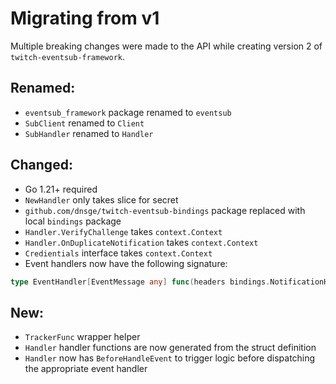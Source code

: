 # Migrating from v1

Multiple breaking changes were made to the API while creating version 2 of `twitch-eventsub-framework`.

## Renamed:
- `eventsub_framework` package renamed to `eventsub`
- `SubClient` renamed to `Client`
- `SubHandler` renamed to `Handler`

## Changed:
- Go 1.21+ required
- `NewHandler` only takes slice for secret
- `github.com/dnsge/twitch-eventsub-bindings` package replaced with local `bindings` package
- `Handler.VerifyChallenge` takes `context.Context`
- `Handler.OnDuplicateNotification` takes `context.Context`
- `Credientials` interface takes `context.Context`
- Event handlers now have the following signature: 
```go
type EventHandler[EventMessage any] func(headers bindings.NotificationHeaders, sub bindings.Subscription, event EventMessage)
```

## New:
- `TrackerFunc` wrapper helper
- `Handler` handler functions are now generated from the struct definition
- `Handler` now has `BeforeHandleEvent` to trigger logic before dispatching the appropriate event handler
